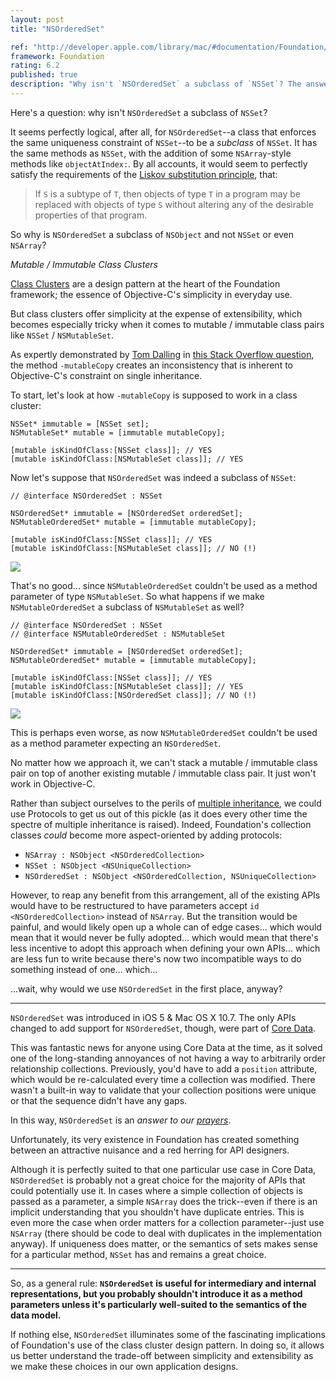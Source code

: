 ```yaml
---
layout: post
title: "NSOrderedSet"

ref: "http://developer.apple.com/library/mac/#documentation/Foundation/Reference/NSOrderedSet_Class/Reference/Reference.html"
framework: Foundation
rating: 6.2
published: true
description: "Why isn't `NSOrderedSet` a subclass of `NSSet`? The answer may surprise you."
---
```


Here's a question: why isn't `NSOrderedSet` a subclass of `NSSet`?

It seems perfectly logical, after all, for `NSOrderedSet`--a class that enforces the same uniqueness constraint of `NSSet`--to be a _subclass_ of `NSSet`. It has the same methods as `NSSet`, with the addition of some `NSArray`-style methods like `objectAtIndex:`. By all accounts, it would seem to perfectly satisfy the requirements of the [Liskov substitution principle](http://en.wikipedia.org/wiki/Liskov_substitution_principle), that:

> If `S` is a subtype of `T`, then objects of type `T` in a program may be replaced with objects of type `S` without altering any of the desirable properties of that program.

So why is `NSOrderedSet` a subclass of `NSObject` and not `NSSet` or even `NSArray`?

_Mutable / Immutable Class Clusters_

[Class Clusters](http://developer.apple.com/library/mac/#documentation/Cocoa/Conceptual/CocoaFundamentals/CocoaObjects/CocoaObjects.html%23//apple_ref/doc/uid/TP40002974-CH4-SW34) are a design pattern at the heart of the Foundation framework; the essence of Objective-C's simplicity in everyday use.

But class clusters offer simplicity at the expense of extensibility, which becomes especially tricky when it comes to mutable / immutable class pairs like `NSSet` / `NSMutableSet`.

As expertly demonstrated by [Tom Dalling](http://tomdalling.com) in [this Stack Overflow question](http://stackoverflow.com/questions/11278995/why-doesnt-nsorderedset-inherit-from-nsset), the method `-mutableCopy` creates an inconsistency that is inherent to Objective-C's constraint on single inheritance.

To start, let's look at how `-mutableCopy` is supposed to work in a class cluster:

    NSSet* immutable = [NSSet set];
    NSMutableSet* mutable = [immutable mutableCopy];

    [mutable isKindOfClass:[NSSet class]]; // YES
    [mutable isKindOfClass:[NSMutableSet class]]; // YES

Now let's suppose that `NSOrderedSet` was indeed a subclass of `NSSet`:

    // @interface NSOrderedSet : NSSet

    NSOrderedSet* immutable = [NSOrderedSet orderedSet];
    NSMutableOrderedSet* mutable = [immutable mutableCopy];

    [mutable isKindOfClass:[NSSet class]]; // YES
    [mutable isKindOfClass:[NSMutableSet class]]; // NO (!)

<object data="http://nshipster.s3.amazonaws.com/nsorderedset-case-1.svg" type="image/svg+xml">
  <img src="http://nshipster.s3.amazonaws.com/nsorderedset-case-1.png" />
</object>

That's no good... since `NSMutableOrderedSet` couldn't be used as a method parameter of type `NSMutableSet`. So what happens if we make `NSMutableOrderedSet` a subclass of `NSMutableSet` as well?

    // @interface NSOrderedSet : NSSet
    // @interface NSMutableOrderedSet : NSMutableSet

    NSOrderedSet* immutable = [NSOrderedSet orderedSet];
    NSMutableOrderedSet* mutable = [immutable mutableCopy];

    [mutable isKindOfClass:[NSSet class]]; // YES
    [mutable isKindOfClass:[NSMutableSet class]]; // YES
    [mutable isKindOfClass:[NSOrderedSet class]]; // NO (!)

<object data="http://nshipster.s3.amazonaws.com/nsorderedset-case-2.svg" type="image/svg+xml">
  <img src="http://nshipster.s3.amazonaws.com/nsorderedset-case-2.png" />
</object>

This is perhaps even worse, as now `NSMutableOrderedSet` couldn't be used as a method parameter expecting an `NSOrderedSet`.

No matter how we approach it, we can't stack a mutable / immutable class pair on top of another existing mutable / immutable class pair. It just won't work in Objective-C.

Rather than subject ourselves to the perils of [multiple inheritance](http://en.wikipedia.org/wiki/Multiple_inheritance), we could use Protocols to get us out of this pickle (as it does every other time the spectre of multiple inheritance is raised). Indeed, Foundation's collection classes _could_ become more aspect-oriented by adding protocols:

* `NSArray : NSObject <NSOrderedCollection>`
* `NSSet : NSObject <NSUniqueCollection>`
* `NSOrderedSet : NSObject <NSOrderedCollection, NSUniqueCollection>`

However, to reap any benefit from this arrangement, all of the existing APIs would have to be restructured to have parameters accept `id <NSOrderedCollection>` instead of `NSArray`. But the transition would be painful, and would likely open up a whole can of edge cases... which would mean that it would never be fully adopted... which would mean that there's less incentive to adopt this approach when defining your own APIs... which are less fun to write because there's now two incompatible ways to do something instead of one... which...

...wait, why would we use `NSOrderedSet` in the first place, anyway?

---

`NSOrderedSet` was introduced in iOS 5 & Mac OS X 10.7. The only APIs changed to add support for `NSOrderedSet`, though, were part of [Core Data](http://developer.apple.com/library/mac/#releasenotes/DataManagement/RN-CoreData/_index.html).

This was fantastic news for anyone using Core Data at the time, as it solved one of the long-standing annoyances of not having a way to arbitrarily order relationship collections. Previously, you'd have to add a `position` attribute, which would be re-calculated every time a collection was modified. There wasn't a built-in way to validate that your collection positions were unique or that the sequence didn't have any gaps.

In this way, `NSOrderedSet` is an _answer to our [prayers](http://bugreport.apple.com/)_.

Unfortunately, its very existence in Foundation has created something between an attractive nuisance and a red herring for API designers. 

Although it is perfectly suited to that one particular use case in Core Data, `NSOrderedSet` is probably not a great choice for the majority of APIs that could potentially use it. In cases where a simple collection of objects is passed as a parameter, a simple `NSArray` does the trick--even if there is an implicit understanding that you shouldn't have duplicate entries. This is even more the case when order matters for a collection parameter--just use `NSArray` (there should be code to deal with duplicates in the implementation anyway). If uniqueness does matter, or the semantics of sets makes sense for a particular method, `NSSet` has and remains a great choice.

---

So, as a general rule: **`NSOrderedSet` is useful for intermediary and internal representations, but you probably shouldn't introduce it as a method parameters unless it's particularly well-suited to the semantics of the data model.**

If nothing else, `NSOrderedSet` illuminates some of the fascinating implications of Foundation's use of the class cluster design pattern. In doing so, it allows us better understand the trade-off between simplicity and extensibility as we make these choices in our own application designs.

